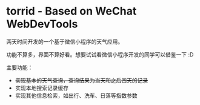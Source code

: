 # torrid - Based on WeChat WebDevTools

两天时间开发的一个基于微信小程序的天气应用。

功能不算多，界面不算好看。想要试试看微信小程序开发的同学可以借鉴一下 :D

主要功能：

* ~~实现基本的天气查询，查询结果为当天和之后四天的记录~~
* 实现本地搜索记录缓存
* 实现其他信息检索，如出行、洗车、日落等指数参数
